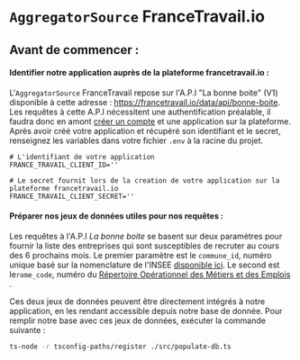 # `AggregatorSource` FranceTravail.io

## Avant de commencer :

#### Identifier notre application auprès de la plateforme francetravail.io :

L'`AggregatorSource` FranceTravail repose sur l'A.P.I "La bonne boite" (V1) disponible à cette
adresse : https://francetravail.io/data/api/bonne-boite.
Les requêtes à cette A.P.I nécessitent une authentification préalable, il faudra
donc en amont [créer un compte](https://francetravail.io/data/documentation/gestion-compte-applications) et une
application sur la plateforme. Après avoir créé votre application et récupéré son identifiant et le secret,
renseignez les variables dans votre fichier `.env` à la racine du projet.

```dotenv
# L'identifiant de votre application
FRANCE_TRAVAIL_CLIENT_ID=''

# Le secret fournit lors de la creation de votre application sur la plateforme francetravail.io
FRANCE_TRAVAIL_CLIENT_SECRET=''
```

#### Préparer nos jeux de données utiles pour nos requêtes :

Les requêtes à l'A.P.I *La bonne boite* se basent sur deux paramètres pour fournir la liste des entreprises qui sont
susceptibles de recruter au cours des 6 prochains mois.
Le premier paramètre est le `commune_id`, numéro unique basé sur la
nomenclature de l'INSEE [disponible ici]( https://www.data.gouv.fr/fr/datasets/base-officielle-des-codes-postaux/). Le
second est le`rome_code`, numéro
du [Répertoire Opérationnel des Métiers et des Emplois ](https://www.data.gouv.fr/fr/datasets/repertoire-operationnel-des-metiers-et-des-emplois-rome/).

Ces deux jeux de données peuvent être directement intégrés à notre application, en les rendant accessible depuis notre
base de donnée.
Pour remplir notre base avec ces jeux de données, exécuter la commande suivante :

```bash
ts-node -r tsconfig-paths/register ./src/populate-db.ts
```